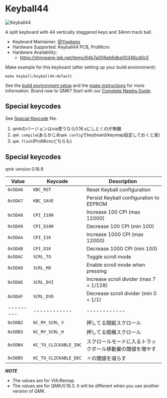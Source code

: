 # Keyball44

![Keyball44](../../../../keyball44/doc/rev1/images/kb44_001.jpg)

A split keyboard with 44 vertically staggered keys and 34mm track ball.

* Keyboard Maintainer: [@Yowkees](https://twitter.com/Yowkees)
* Hardware Supported: Keyball44 PCB, ProMicro
* Hardware Availability:
    * <https://shirogane-lab.net/items/64b7a006eb6dbe00346cd0c5>

Make example for this keyboard (after setting up your build environment):

    make keyball/keyball44:default

See the [build environment setup](https://docs.qmk.fm/#/getting_started_build_tools) and the [make instructions](https://docs.qmk.fm/#/getting_started_make_guide) for more information. Brand new to QMK? Start with our [Complete Newbs Guide](https://docs.qmk.fm/#/newbs).

## Special keycodes

See [Special Keycode](../lib/keyball/keycodes.md) file.

1. qmkのバージョンはvia使うなら0.16.xにしとくのが無難
1. `qmk compile`(あらかじめ`qmk config`でkeyboard/keymap設定しておくと楽)
1. `qmk flash`(ProMicroどちらも)

## Special keycodes

qmk version 0.16.9

Value    | Keycode    |Description
---------|------------|------------------------------------------------------------------
`0x5DA6` | `KBC_RST`  |Reset Keyball configuration
`0x5DA7` | `KBC_SAVE` |Persist Keyball configuration to EEPROM
`0x5DA8` | `CPI_I100` |Increase 100 CPI (max 12000)
`0x5DA9` | `CPI_D100` |Decrease 100 CPI (min 100)
`0x5DAA` | `CPI_I1K`  |Increase 1000 CPI (max 12000)
`0x5DAB` | `CPI_D1K`  |Decrease 1000 CPI (min 100)
`0x5DAC` | `SCRL_TO`  |Toggle scroll mode
`0x5DAD` | `SCRL_MO`  |Enable scroll mode when pressing
`0x5DAE` | `SCRL_DVI` |Increase scroll divider (max 7 = 1/128)
`0x5DAF` | `SCRL_DVD` |Decrease scroll divider (min 0 = 1/1)
---------|------------|------------
`0x5DB2` | `KC_MY_SCRL_V` | 押してる間縦スクロール
`0x5DB3` | `KC_MY_SCRL_H` | 押してる間横スクロール
`0x5DB4` | `KC_TO_CLICKABLE_INC` | スクロールモードに入るトラックボール移動量の閾値を増やす
`0x5DB5` | `KC_TO_CLICKABLE_DEC` | 〃の閾値を減らす

***NOTE***

* The values are for VIA/Remap
* The values are for QMK/0.16.3. It will be different when you use another version of QMK.
